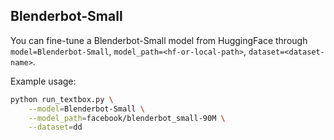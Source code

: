 ## Blenderbot-Small

You can fine-tune a Blenderbot-Small model from HuggingFace through ``model=Blenderbot-Small``, ``model_path=<hf-or-local-path>``, ``dataset=<dataset-name>``. 

Example usage:

```bash
python run_textbox.py \
    --model=Blenderbot-Small \
    --model_path=facebook/blenderbot_small-90M \
    --dataset=dd
```
